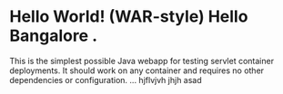 Hello World! (WAR-style)
Hello Bangalore .
============

This is the simplest possible Java webapp for testing servlet container deployments.  It should work on any container and requires no other dependencies or configuration.
...
hjflvjvh
jhjh
asad
